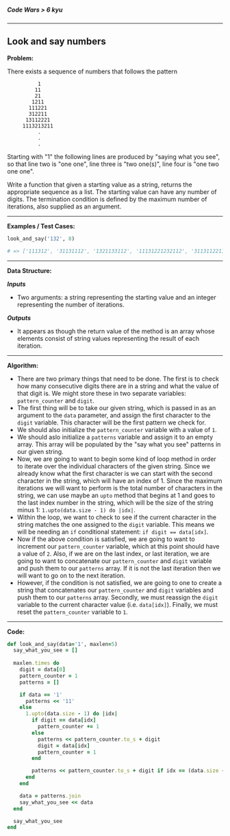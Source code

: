 ##### Code Wars > 6 kyu

---

## Look and say numbers

**Problem:**  

There exists a sequence of numbers that follows the pattern

```
          1
         11
         21
        1211
       111221
       312211
      13112221
     1113213211
          .
          .
          .
```

Starting with "1" the following lines are produced by "saying what you see", so that line two is "one one", line three is "two one(s)", line four is "one two one one".  

Write a function that given a starting value as a string, returns the appropriate sequence as a list. The starting value can have any number of digits. The termination condition is defined by the maximum number of iterations, also supplied as an argument.

---

**Examples / Test Cases:**  

```ruby
look_and_say('132', 8)

# => ['111312', '31131112', '1321133112', '11131221232112', '31131122111213122112', '13211321223112111311222112', '1113122113121122132112311321322112', '311311222113111221221113122112132113121113222112']
```

---

**Data Structure:**  

**_Inputs_**

* Two arguments: a string representing the starting value and an integer representing the number of iterations.

**_Outputs_**

* It appears as though the return value of the method is an array whose elements consist of string values representing the result of each iteration.

---

**Algorithm:**  

* There are two primary things that need to be done. The first is to check how many consecutive digits there are in a string and what the value of that digit is. We might store these in two separate variables: `pattern_counter` and `digit`.
* The first thing will be to take our given string, which is passed in as an argument to the `data` parameter, and assign the first character to the `digit` variable. This character will be the first pattern we check for.
* We should also initialize the `pattern_counter` variable with a value of `1`.
* We should aslo initialize a `patterns` variable and assign it to an empty array. This array will be populated by the "say what you see" patterns in our given string.
* Now, we are going to want to begin some kind of loop method in order to iterate over the individual characters of the given string. Since we already know what the first character is we can start with the second character in the string, which will have an index of 1. Since the maximum iterations we will want to perform is the total number of characters in the string, we can use maybe an `upto` method that begins at 1 and goes to the last index number in the string, which will be the size of the string minus 1: `1.upto(data.size - 1) do |idx|`.
* Within the loop, we want to check to see if the current character in the string matches the one assigned to the `digit` variable. This means we will be needing an `if` conditional statement: `if digit == data[idx]`.
* Now if the above condition is satisfied, we are going to want to increment our `pattern_counter` variable, which at this point should have a value of `2`. Also, if we are on the last index, or last iteration, we are going to want to concatenate our `pattern_counter` and `digit` variable and push them to our `patterns` array. If it is not the last iteration then we will want to go on to the next iteration.
* However, if the condition is not satisfied, we are going to one to create a string that concatenates our `pattern_counter` and `digit` variables and push them to our `patterns` array. Secondly, we must reassign the `digit` variable to the current character value (i.e. `data[idx]`). Finally, we must reset the `pattern_counter` variable to `1`.

---

**Code:**  

```ruby
def look_and_say(data='1', maxlen=5)
  say_what_you_see = []
  
  maxlen.times do
    digit = data[0]
    pattern_counter = 1
    patterns = []

    if data == '1'
      patterns << '11'
    else
      1.upto(data.size - 1) do |idx|
        if digit == data[idx]
          pattern_counter += 1
        else
          patterns << pattern_counter.to_s + digit
          digit = data[idx]
          pattern_counter = 1
        end

        patterns << pattern_counter.to_s + digit if idx == (data.size - 1)
      end
    end

    data = patterns.join
    say_what_you_see << data
  end

  say_what_you_see
end
```

